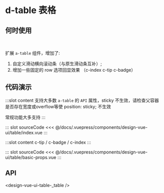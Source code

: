 # d-table 表格

## 何时使用


<br/>

扩展 `a-table` 组件，增加了: 

1. 自定义滑动横向滚动条（与原生滑动条互补）;
2. 增加一些固定的 row 选项回显效果 （c-index c-tip c-badge）

## 代码演示

<box single>
<tag text="基本">
<design-vue-ui-table-index />

:::slot content
支持大多数 `a-table` 的 `API` 属性，sticky 不生效，请检查父容器是否存在宽度或overflow等使  position: sticky; 不生效

常规功能大多支持
:::

::: slot sourceCode
<<< @/docs/.vuepress/components/design-vue-ui/table/index.vue
:::

</tag>
<tag text="支撑的几个常用 customRender">
<design-vue-ui-table-basic-props />

:::slot content
c-tip / c-badge / c-index
:::

::: slot sourceCode
<<< @/docs/.vuepress/components/design-vue-ui/table/basic-props.vue
:::

</tag>
</box>

## API

<design-vue-ui-table-_table />